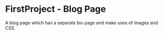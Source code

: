 # FirstProject - Blog Page

A blog page which has a separate bio page and make uses of images and CSS.
